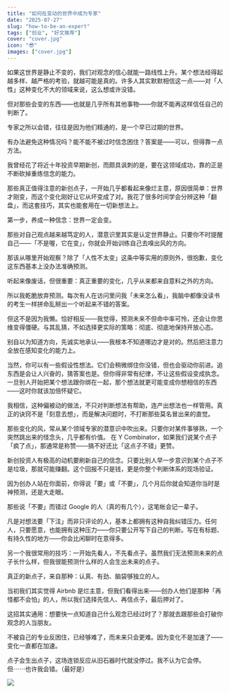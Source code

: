```yaml
---
title: "如何在变动的世界中成为专家"
date: "2025-07-27"
slug: "how-to-be-an-expert"
tags: ["创业", "好文推荐"]
cover: "cover.jpg"
icon: "😎"
images: ["cover.jpg"]
---
```

如果这世界是静止不变的，我们对观念的信心就能一路线性上升。某个想法经得起越多样、越严格的考验，就越可能是真的。许多人其实默默相信这一点——对「人性」这种变化不大的领域来说，这么想或许没错。



但对那些会变的东西——也就是几乎所有其他事物——你就不能再这样信任自己的判断了。



专家之所以会错，往往是因为他们精通的，是一个早已过期的世界。



有办法避免这种情况吗？能不能不被过时信念困住？答案是——可以，但得靠一点方法。



我曾经花了将近十年投资早期新创，而颇具讽刺的是，要在这领域成功，靠的正是不断砍掉重练信念的能力。



那些真正值得注意的新创点子，一开始几乎都看起来像烂主意，原因很简单：世界才刚变，而这个变化刚好让它从坏变成了对。我花了很多时间学会分辨这种「翻盘」，而这套技巧，其实也能套用在一切新想法上。



第一步，养成一种信念：世界一定会变。



那些对自己观点越来越笃定的人，潜意识里其实是认定世界静止。只要你不时提醒自己——「不是喔，它在变」，你就会开始训练自己去嗅出风的方向。



那该从哪里开始观察？除了「人性不太变」这条中等实用的原则外，很抱歉，变化这东西基本上没办法准确预测。



听起来像废话，但很重要：真正重要的变化，几乎从来都来自意料之外的方向。



所以我乾脆放弃预测。每次有人在访问里问我「未来怎么看」，我脑中都像没读书的考生一样拼命乱掰出一个听起来不错的答案。



但这不是因为我懒。恰好相反——我觉得，预测未来不但命中率可怜，还会让你思维变得僵硬。与其乱猜，不如选择更实际的策略：彻底、彻底地保持开放心态。



别自以为知道方向，先诚实地承认——我根本不知道哪边才是对的。然后把注意力全放在感知变化的能力上。



当然，你可以有一些假设性想法。它们会稍微绑住你没错，但也会驱动你前进。追东西是会让人兴奋的，猜答案也是。但你得非常有纪律，不让这些假设变成执念。
一旦别人开始把某个想法跟你绑在一起，那个想法就更可能变成你想相信的东西——这时你就该加倍怀疑它。



我相信，这种偏被动的做法，不只对判断想法有帮助，连产出想法也一样管用。真正的诀窍不是「刻意去想」，而是解决问题时，不打断那些莫名冒出来的直觉。



那些变化的风，常从某个领域专家的潜意识中吹出来。只要你对某件事够熟，一个突然跳出来的怪念头，几乎都有价值。
在 Y Combinator，如果我们说某个点子「疯了点」，那通常是称赞——搞不好还比「这点子不错」更赞。



新创投资人有极高的动机要刷新自己的信念。只要比别人早一步意识到某个点子不是垃圾，那就可能赚翻。这个回报不只是钱，更是你整个判断体系的现场验证。



因为创办人站在你面前，你得说「要」或「不要」，几个月后你就会知道你当时是神预测，还是大走眼。



那些说「不要」而错过 Google 的人（真的有几个），这笔帐会记一辈子。



凡是对想法要「下注」而非只评论的人，基本上都拥有这种自我纠错压力。任何人，只要愿意，也能拥有这种压力——你只要公开写下自己的判断。写在有标题、有持久性的地方——你会比闲聊时在意得多。



另一个我很常用的技巧：一开始先看人，不先看点子。虽然我们无法预测未来的点子长什么样，但我很能预测什么样的人会生出未来的点子。



真正的新点子，来自那种：认真、有劲、脑袋够独立的人。



当初我们其实觉得 Airbnb 是烂主意，但我们看得出来——创办人他们是那种「再怪都不会怕」的人，所以我们选择先信人、再信点子，最后押对了。



这招其实通用：想要快一点知道自己什么观念已经过时了？那就去跟那些会打破你观念的人当朋友。



不被自己的专业反困住，已经够难了，而未来只会更难。因为变化不是加速了——变化一直都在加速。



点子会生出点子，这场连锁反应从旧石器时代就没停过。我不认为它会停。
但⋯⋯也许我会错。（最好是）




![](https://prod-files-secure.s3.us-west-2.amazonaws.com/112d0858-5090-4d34-a606-b75eb8d65fd2/46476355-9cf3-4e99-9b7a-3531bc426380/1000202064.png?X-Amz-Algorithm=AWS4-HMAC-SHA256&X-Amz-Content-Sha256=UNSIGNED-PAYLOAD&X-Amz-Credential=ASIAZI2LB4666O7IIMN4%2F20250908%2Fus-west-2%2Fs3%2Faws4_request&X-Amz-Date=20250908T112723Z&X-Amz-Expires=3600&X-Amz-Security-Token=IQoJb3JpZ2luX2VjEFMaCXVzLXdlc3QtMiJHMEUCIQCtbHOPnpvSwzb2kidKJZcNZF5Dibg8KXaYSYsZitiM0gIgTPGtnoEeKE0LXhrqWB3hLPV1BI9Ijz2uxbU2L2eVKA0qiAQIvP%2F%2F%2F%2F%2F%2F%2F%2F%2F%2FARAAGgw2Mzc0MjMxODM4MDUiDAOB%2B4msNf%2Fg31TtPircAw5kJ8J5sANOB8hEOcPYarVCKjdn73lynvqdn9dOBmGnIznq47YBMa8h%2FGbYA9rUqXvmLGMR9M0MXQ7f5jL5g8ryoED2uoVcu0PYJt%2BFhdtrPR3n8t9Is5ynVGUs7%2BjtP14r0HWWWpCn8BWkt3TvB0%2FluOzcEKDZ5zagDLRoah48JroQ%2Bz2wVl4vGW%2FpHzObPBUfrc1UvPqIoI1EhCKcMy79ufvFfP3axGz%2FIug9EuR2XftKiGWNhfCbtxpjOzP84GGcRWRBpvqMgRjcOimEIFKx2g%2BinhX0b54bkKATMq2VwIbCsI5%2BpwZqdNU51QUDteF0tie5%2F4%2BMoSyo06wocwOeN8SjRDY5s7cWm39XXRcJoT40cEXkctY4iw01POfbDrpWzPkbMFhWx3TYLP2rQ8CyI38lhllkVVMclRPbTtGdvDFgWHZ9Br4SvKNtZxCkMhuVmNQ4Dx5gUzcyFraJ9Mk56h73PZ4fEZV8EFoBxEx%2F1WvZmKfRoamA0aohx8ZagE8x8k6y%2FZ7q2zVwz%2FaU7DPZdfVHLJNVjKPFwnX%2F21QbbnG0irCQsVl0qTdV8jyeKH09E8eVxVVfMJRKHz3WdNuErnbEdMxT4i4ataB8uFE4JPH1hfsMdMEyJvVdMKnm%2BsUGOqUBCspNu6DOLivu95z6h828GNvokyfM1dKJEVBuWs9kfFvXw8sXWaa9Daylz5z7eDcsB3B26UZasSNJqW583ATB6DSzhnS0ofV%2F4c4IWLgiclSEyN2KE09Jt1xCZpyCdb4L63%2FbsMlynjeBgDeSwP%2FZiQ%2Bkm%2FG%2B8CHj2qExA2roikjfN1oSAM2%2FaYMOm9rVz%2BOdCmdGVnaLZVapGLVXxbL%2BrxoK1DAI&X-Amz-Signature=dcf953dcaa2250f750189fa87e157d426c9bda5219cbdb205e11b73fa2db94f6&X-Amz-SignedHeaders=host&x-amz-checksum-mode=ENABLED&x-id=GetObject)

